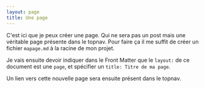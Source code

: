 ```yaml
---
layout: page
title: Une page
---
```


C'est ici que je peux créer une page. Qui ne sera pas un post mais une véritable page présente dans le topnav. Pour
 faire ça il me suffit de créer un fichier `mapage.md` à la racine de mon projet.
 
 Je vais ensuite devoir indiquer dans le Front Matter que le `layout:` de ce document est une `page`, et spécifier un
  `title: Titre de ma page`.
  
  Un lien vers cette nouvelle page sera ensuite présent dans le topnav.